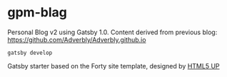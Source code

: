 # gpm-blag

Personal Blog v2 using Gatsby 1.0. 
Content derived from previous blog: https://github.com/Adverbly/Adverbly.github.io

```
gatsby develop
```


Gatsby starter based on the Forty site template, designed by [HTML5 UP](https://html5up.net/forty)
